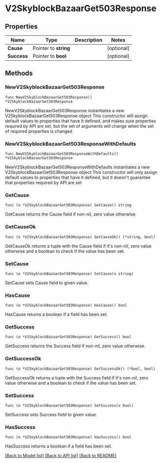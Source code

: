 # V2SkyblockBazaarGet503Response

## Properties

Name | Type | Description | Notes
------------ | ------------- | ------------- | -------------
**Cause** | Pointer to **string** |  | [optional] 
**Success** | Pointer to **bool** |  | [optional] 

## Methods

### NewV2SkyblockBazaarGet503Response

`func NewV2SkyblockBazaarGet503Response() *V2SkyblockBazaarGet503Response`

NewV2SkyblockBazaarGet503Response instantiates a new V2SkyblockBazaarGet503Response object
This constructor will assign default values to properties that have it defined,
and makes sure properties required by API are set, but the set of arguments
will change when the set of required properties is changed

### NewV2SkyblockBazaarGet503ResponseWithDefaults

`func NewV2SkyblockBazaarGet503ResponseWithDefaults() *V2SkyblockBazaarGet503Response`

NewV2SkyblockBazaarGet503ResponseWithDefaults instantiates a new V2SkyblockBazaarGet503Response object
This constructor will only assign default values to properties that have it defined,
but it doesn't guarantee that properties required by API are set

### GetCause

`func (o *V2SkyblockBazaarGet503Response) GetCause() string`

GetCause returns the Cause field if non-nil, zero value otherwise.

### GetCauseOk

`func (o *V2SkyblockBazaarGet503Response) GetCauseOk() (*string, bool)`

GetCauseOk returns a tuple with the Cause field if it's non-nil, zero value otherwise
and a boolean to check if the value has been set.

### SetCause

`func (o *V2SkyblockBazaarGet503Response) SetCause(v string)`

SetCause sets Cause field to given value.

### HasCause

`func (o *V2SkyblockBazaarGet503Response) HasCause() bool`

HasCause returns a boolean if a field has been set.

### GetSuccess

`func (o *V2SkyblockBazaarGet503Response) GetSuccess() bool`

GetSuccess returns the Success field if non-nil, zero value otherwise.

### GetSuccessOk

`func (o *V2SkyblockBazaarGet503Response) GetSuccessOk() (*bool, bool)`

GetSuccessOk returns a tuple with the Success field if it's non-nil, zero value otherwise
and a boolean to check if the value has been set.

### SetSuccess

`func (o *V2SkyblockBazaarGet503Response) SetSuccess(v bool)`

SetSuccess sets Success field to given value.

### HasSuccess

`func (o *V2SkyblockBazaarGet503Response) HasSuccess() bool`

HasSuccess returns a boolean if a field has been set.


[[Back to Model list]](../README.md#documentation-for-models) [[Back to API list]](../README.md#documentation-for-api-endpoints) [[Back to README]](../README.md)


